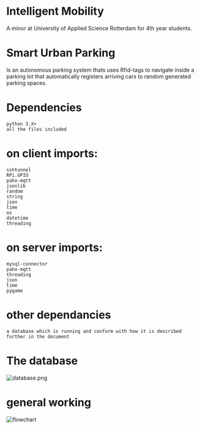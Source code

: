 # Intelligent Mobility
A minor at University of Applied Science Rotterdam for 4th year students.

# Smart Urban Parking
Is an autonomous parking system thats uses Rfid-tags to navigate inside a parking lot that automatically registers arriving cars to random generated parking spaces.

# Dependencies
```
python 3.X+
all the files included
```

# on client imports:
```
sshtunnel
RPi.GPIO
paho-mqtt
jsonlib
random
string
json
time
os
datetime
threading
```

# on server imports:
```
mysql-connector
paho-mqtt
threading
json
time
pygame
```

# other dependancies
```
a database which is running and conform with how it is described further in the document
```

# The database
![database.png](https://drive.google.com/uc?export=view&id=1Aj3LvTur35IWqjrIl2ch4h0lmWE634xm)

# general working
![flowchart](https://drive.google.com/uc?export=view&id=10ah_xs_YguLb7vbNeSg0DeprGHoH5x0X)
<!--
The rfid scanner attached to the raspberry of the client reads a tag. The car makes a random 4 string long ID and tries to connect to the server through mqtt the server checks if the ID was already known and sends the result back. If the client gets the result it wanted it will ask for a path to the server. the server checks
-->
